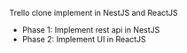 Trello clone implement in NestJS and ReactJS

- Phase 1: Implement rest api in NestJS
- Phase 2: Implement UI in ReactJS
